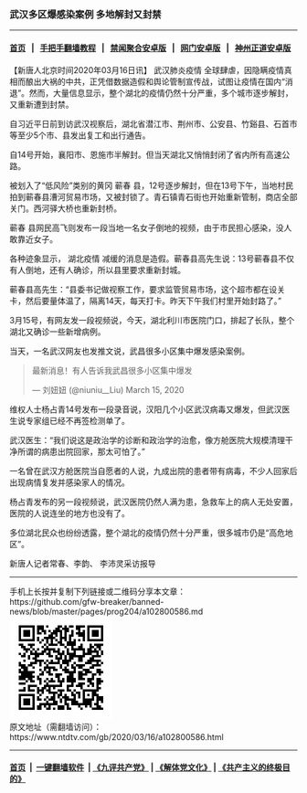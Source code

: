 ### 武汉多区爆感染案例 多地解封又封禁
------------------------

#### [首页](https://github.com/gfw-breaker/banned-news/blob/master/README.md) &nbsp;&nbsp;|&nbsp;&nbsp; [手把手翻墙教程](https://github.com/gfw-breaker/guides/wiki) &nbsp;&nbsp;|&nbsp;&nbsp; [禁闻聚合安卓版](https://github.com/gfw-breaker/bn-android) &nbsp;&nbsp;|&nbsp;&nbsp; [网门安卓版](https://github.com/oGate2/oGate) &nbsp;&nbsp;|&nbsp;&nbsp; [神州正道安卓版](https://github.com/SzzdOgate/update) 



<div><div class="post_content" itemprop="articleBody">
 <p>
  【新唐人北京时间2020年03月16日讯】
  <ok href="https://www.ntdtv.com/gb/442749.htm">
   武汉肺炎疫情
  </ok>
  全球肆虐，因隐瞒疫情真相而酿出大祸的中共，正凭借数据造假和舆论管制宣传战，试图让疫情在国内“消退”。然而，大量信息显示，整个湖北的疫情仍然十分严重，多个城市逐步解封，又重新遭到封禁。
 </p>
 <p>
  自习近平日前到访武汉视察后，湖北省潜江市、荆州市、公安县、竹谿县、石首市等至少5个市、县发出复工和出行通告。
 </p>
 <p>
  自14号开始，襄阳市、恩施市半解封。但当天湖北又悄悄封闭了省内所有高速公路。
 </p>
 <p>
  被划入了“低风险”类别的黄冈
  <ok href="https://www.ntdtv.com/gb/蕲春.htm">
   蕲春
  </ok>
  县，12号逐步解封，但在13号下午，当地村民拍到蕲春县漕河贸易市场，又被封锁了。青石镇青石街也开始重新管制，商店全部关门。西河驿大桥也重新封桥。
 </p>
 <p>
  <ok href="https://www.ntdtv.com/gb/蕲春.htm">
   蕲春
  </ok>
  县网民高飞则发布一段当地一名女子倒地的视频，由于市民担心感染，没人敢靠近女子。
 </p>
 <p>
  各种迹象显示，
  <ok href="https://www.ntdtv.com/gb/湖北疫情.htm">
   湖北疫情
  </ok>
  减缓的消息是造假。蕲春县高先生说：13号蕲春县不仅有人倒地，还有人确诊，所以县里要求重新封城。
 </p>
 <p>
  蕲春县高先生：“县委书记做视察工作，要求监管贸易市场，这个超市都在设关卡，然后要量体温了，隔离14天，每天打卡。昨天下午我们村里开始封路了。”
 </p>
 <p>
  3月15号，有网友发一段视频说，今天，湖北利川市医院门口，排起了长队，整个湖北又确诊一些新增病例。
 </p>
 <p>
  当天，一名武汉网友也发推文说，武昌很多小区集中爆发感染案例。
 </p>
 <blockquote class="twitter-tweet" data-dnt="true" data-width="500">
  <p dir="ltr" lang="zh">
   最新消息！有人告诉我武昌很多小区集中爆发
  </p>
  <p>
   — 刘妞妞 (@niuniu__Liu)
   <ok href="https://twitter.com/niuniu__Liu/status/1239039437549350912?ref_src=twsrc%5Etfw">
    March 15, 2020
   </ok>
  </p>
 </blockquote>
 <p>
  <script async="" charset="utf-8" src="https://platform.twitter.com/widgets.js">
  </script>
 </p>
 <p>
  维权人士杨占青14号发布一段录音说，汉阳几个小区武汉病毒又爆发，但武汉医生说专家组已经不再签检测单了。
 </p>
 <p>
  武汉医生：“我们说这是政治学的诊断和政治学的治愈，像方舱医院大规模清理干净所谓的病患出院回家，那太可怕了。”
 </p>
 <p>
  一名曾在武汉方舱医院当自愿者的人说，九成出院的患者带有病毒，不少人回家后出现病情复发并感染家人的情况。
 </p>
 <p>
  杨占青发布的另一段视频说，武汉医院仍然人满为患，急救车上的病人无处安置，医院的人说连坐的地方也没有了。
 </p>
 <p>
  多位湖北民众也纷纷透露，整个湖北的疫情仍然十分严重，很多城市仍是“高危地区”。
 </p>
 <p>
  新唐人记者常春、李韵、 李沛灵采访报导
 </p>
 <div class="single_ad">
 </div>
</div>
</div>
<hr/>
手机上长按并复制下列链接或二维码分享本文章：<br/>
https://github.com/gfw-breaker/banned-news/blob/master/pages/prog204/a102800586.md <br/>
<a href='https://github.com/gfw-breaker/banned-news/blob/master/pages/prog204/a102800586.md'><img src='https://github.com/gfw-breaker/banned-news/blob/master/pages/prog204/a102800586.md.png'/></a> <br/>
原文地址（需翻墙访问）：https://www.ntdtv.com/gb/2020/03/16/a102800586.html


------------------------
#### [首页](https://github.com/gfw-breaker/banned-news/blob/master/README.md) &nbsp;|&nbsp; [一键翻墙软件](https://github.com/gfw-breaker/nogfw/blob/master/README.md) &nbsp;| [《九评共产党》](https://github.com/gfw-breaker/9ping.md/blob/master/README.md#九评之一评共产党是什么) | [《解体党文化》](https://github.com/gfw-breaker/jtdwh.md/blob/master/README.md) | [《共产主义的终极目的》](https://github.com/gfw-breaker/gczydzjmd.md/blob/master/README.md)


<img src='http://gfw-breaker.win/banned-news/pages/prog204/a102800586.md' width='0px' height='0px'/>